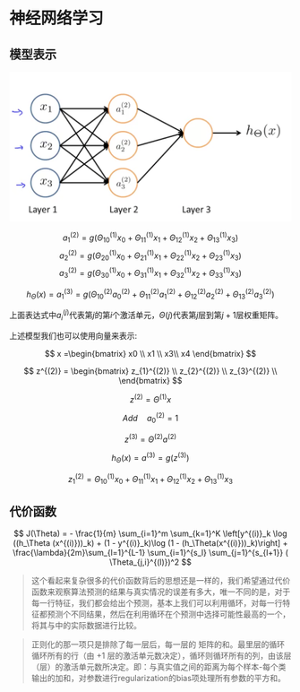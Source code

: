 # 神经网络学习

## 模型表示

![pic1](pic/pic1.png)

$$
a_{1}^{(2)} = g(\Theta_{10}^{(1)}x_{0} + \Theta_{11}^{(1)}x_{1}+ \Theta_{12}^{(1)}x_{2}+\Theta_{13}^{(1)}x_{3}) 
$$
$$
a_{2}^{(2)} = g(\Theta_{20}^{(1)}x_{0} + \Theta_{21}^{(1)}x_{1}+ \Theta_{22}^{(1)}x_{2}+\Theta_{23}^{(1)}x_{3}) 
$$
$$
a_{3}^{(2)} = g(\Theta_{30}^{(1)}x_{0} + \Theta_{31}^{(1)}x_{1}+ \Theta_{32}^{(1)}x_{2}+\Theta_{33}^{(1)}x_{3}) 
$$

$$
h_{\Theta}(x)= a_{1}^{(3)} = g(\Theta_{10}^{(2)}a_{0}^{(2)} + \Theta_{11}^{(2)}a_{1}^{(2)}+ \Theta_{12}^{(2)}a_{2}^{(2)}+\Theta_{13}^{(2)}a_{3}^{(2)}) 
$$

上面表达式中$a_{i}^{(j)}$代表第$j$的第$i$个激活单元，$\Theta(j)$代表第$j$层到第$j+1$层权重矩阵。

上述模型我们也可以使用向量来表示:

$$
x =\begin{bmatrix}
    x0 \\
    x1 \\
    x3\\
    x4
\end{bmatrix}
$$

$$
z^{(2)} = \begin{bmatrix}
    z_{1}^{(2)} \\
    z_{2}^{(2)} \\
    z_{3}^{(2)} \\
\end{bmatrix}
$$

$$
z^{(2)} = \Theta^{(1)}x
$$

$$
Add \quad a_{0}^{(2)} = 1
$$

$$
z^{(3)} = \Theta^{(2)}a^{(2)}
$$

$$
h_{\Theta}(x) = a^{(3)} = g(z^{(3)})
$$

$$
z_{1}^{(2)} = \Theta_{10}^{(1)}x_{0} + \Theta_{11}^{(1)}x_{1}+ \Theta_{12}^{(1)}x_{2}+\Theta_{13}^{(1)}x_{3}
$$

## 代价函数

$$
J(\Theta) = - \frac{1}{m} \sum_{i=1}^m \sum_{k=1}^K \left[y^{(i)}_k \log ((h_\Theta (x^{(i)}))_k) + (1 - y^{(i)}_k)\log (1 - (h_\Theta(x^{(i)}))_k)\right] + \frac{\lambda}{2m}\sum_{l=1}^{L-1} \sum_{i=1}^{s_l} \sum_{j=1}^{s_{l+1}} ( \Theta_{j,i}^{(l)})^2
$$

>这个看起来复杂很多的代价函数背后的思想还是一样的，我们希望通过代价函数来观察算法预测的结果与真实情况的误差有多大，唯一不同的是，对于每一行特征，我们都会给出个预测，基本上我们可以利用循环，对每一行特征都预测个不同结果，然后在利用循环在个预测中选择可能性最高的一个，将其与中的实际数据进行比较。

>正则化的那一项只是排除了每一层后，每一层的 矩阵的和。最里层的循环循环所有的行（由 +1 层的激活单元数决定），循环则循环所有的列，由该层（层）的激活单元数所决定。即：与真实值之间的距离为每个样本-每个类输出的加和，对参数进行regularization的bias项处理所有参数的平方和。